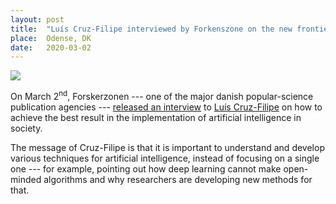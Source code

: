 ```yaml
---
layout: post
title:  "Luís Cruz-Filipe interviewed by Forkenszone on the new frontiers of Artificial Intelligence"
place:  Odense, DK
date:   2020-03-02
---
```

<img class="img-fluid mx-auto d-block" src="/images/posts/forskerzonen20.png">

On March 2<sup>nd</sup>, Forskerzonen --- one of the major danish popular-science publication agencies --- [released an interview](https://videnskab.dk/teknologi-innovation/vi-laegger-vores-liv-i-haenderne-paa-computere-men-hvordan-ved-vi-vi-kan-stole) to 
[Luís Cruz-Filipe](/people.html#lcf) on how to achieve the best result in the implementation of artificial intelligence in society.

<!--more-->

The message of Cruz-Filipe is that it is important to understand and develop various techniques for artificial intelligence, instead of focusing on a single one --- for example, pointing out how deep learning cannot make open-minded algorithms and why researchers are developing new methods for that.